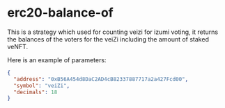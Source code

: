 # erc20-balance-of

This is a strategy which used for counting veizi for izumi voting, it returns the balances of the voters for the veiZi including the amount of staked veNFT.

Here is an example of parameters:

```json
{
  "address": "0xB56A454d8DaC2AD4cB82337887717a2a427Fcd00",
  "symbol": "veiZi",
  "decimals": 18
}
```
